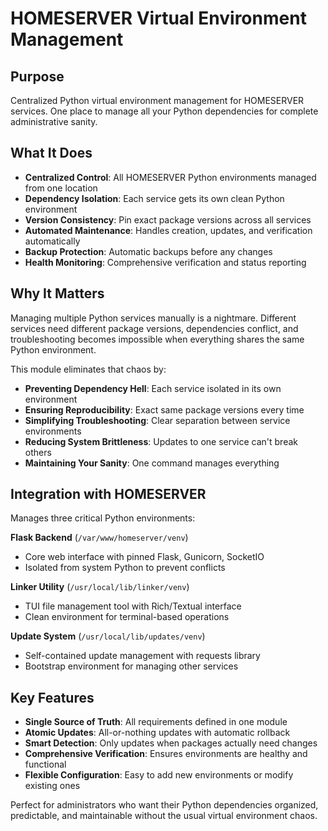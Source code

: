 # HOMESERVER Virtual Environment Management

## Purpose
Centralized Python virtual environment management for HOMESERVER services. One place to manage all your Python dependencies for complete administrative sanity.

## What It Does
- **Centralized Control**: All HOMESERVER Python environments managed from one location
- **Dependency Isolation**: Each service gets its own clean Python environment
- **Version Consistency**: Pin exact package versions across all services
- **Automated Maintenance**: Handles creation, updates, and verification automatically
- **Backup Protection**: Automatic backups before any changes
- **Health Monitoring**: Comprehensive verification and status reporting

## Why It Matters
Managing multiple Python services manually is a nightmare. Different services need different package versions, dependencies conflict, and troubleshooting becomes impossible when everything shares the same Python environment.

This module eliminates that chaos by:
- **Preventing Dependency Hell**: Each service isolated in its own environment
- **Ensuring Reproducibility**: Exact same package versions every time
- **Simplifying Troubleshooting**: Clear separation between service environments
- **Reducing System Brittleness**: Updates to one service can't break others
- **Maintaining Your Sanity**: One command manages everything

## Integration with HOMESERVER
Manages three critical Python environments:

**Flask Backend** (`/var/www/homeserver/venv`)
- Core web interface with pinned Flask, Gunicorn, SocketIO
- Isolated from system Python to prevent conflicts

**Linker Utility** (`/usr/local/lib/linker/venv`)  
- TUI file management tool with Rich/Textual interface
- Clean environment for terminal-based operations

**Update System** (`/usr/local/lib/updates/venv`)
- Self-contained update management with requests library
- Bootstrap environment for managing other services

## Key Features
- **Single Source of Truth**: All requirements defined in one module
- **Atomic Updates**: All-or-nothing updates with automatic rollback
- **Smart Detection**: Only updates when packages actually need changes
- **Comprehensive Verification**: Ensures environments are healthy and functional
- **Flexible Configuration**: Easy to add new environments or modify existing ones

Perfect for administrators who want their Python dependencies organized, predictable, and maintainable without the usual virtual environment chaos. 
